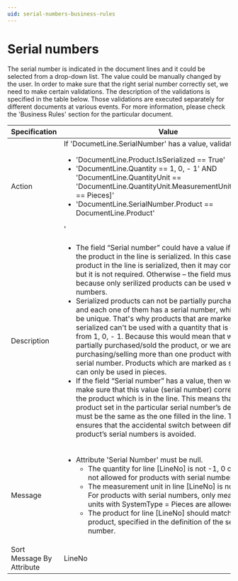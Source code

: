 ```yaml
---
uid: serial-numbers-business-rules
---
```


# Serial numbers

The serial number is indicated in the document lines and it could be selected from a drop-down list. The value could be manually changed by the user. In order to make sure that the right serial number correctly set, we need to make certain validations. The description of the validations is specified in the table below. Those validations are executed separately for different documents at various events. For more information, please check the 'Business Rules' section for the particular document.

| Specification | Value |
| ---- | ----- |
| Action | 	If 'DocumetLine.SerialNumber' has a value, validate that: <ul><li>'DocumentLine.Product.IsSerialized == True'</li><li>'DocumentLine.Quantity == 1, 0, - 1' AND 'DocumentLine.QuantityUnit == 'DocumentLine.QuantityUnit.MeasurementUnit[SystemUnit == Pieces]'</li><li>'DocumentLine.SerialNumber.Product == DocumentLine.Product'</li></ul>'|
| Description | <ul><li>The field “Serial number” could have a value if and only if the product in the line is serialized. In this case, if the product in the line is serialized, then it may contain a value but it is not required. Otherwise – the field must be empty because only serilized products can be used with serial numbers.</li><li>Serialized products can not be partially purchased or sold and each one of them has a serial number, which needs to be unique. That's why products that are marked as serialized can't be used with a quantity that is different from 1, 0, - 1. Because this would mean that we either partially purchased/sold the product, or we are purchasing/selling more than one product with the same serial number. Products which are marked as serialized can only be used in pieces.</li><li>If the field “Serial number” has a value, then we need to make sure that this value (serial number) corresponds to the product which is in the line. This means that the product set in the particular serial number’s definitions must be the same as the one filled in the line. The rule ensures that the accidental switch between different product’s serial numbers is avoided.</li></ul> |
| Message | <ul><li>Attribute 'Serial Number' must be null.<ul><li>The quantity for line [LineNo] is not -1, 0 or 1, which is not allowed for products with serial numbers.</li><li>The measurement unit in line [LineNo] is not pieces. For products with serial numbers, only measurement units with SystemType = Pieces are allowed.</li><li>The product for line [LineNo] should match the product, specified in the definition of the serial number.</li></ul> |
| Sort Message By Attribute | LineNo |

